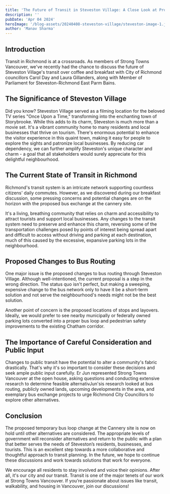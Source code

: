 ```yaml
---
title: 'The Future of Transit in Steveston Village: A Close Look at Proposed Bus Exchange Impacts'
description: ''
pubDate: 'Apr 04 2024'
heroImage: '/blog-assets/20240408-steveston-village/steveston-image-1.jpg'
author: 'Manav Sharma'
---
```


## Introduction

Transit in Richmond is at a crossroads. As members of Strong Towns Vancouver, we've recently had the chance to discuss the future of Steveston Village's transit over coffee and breakfast with City of Richmond councillors Carol Day and Laura Gillanders, along with Member of Parliament for Steveston-Richmond East Parm Bains.

## The Significance of Steveston Village

Did you know? Steveston Village served as a filming location for the beloved TV series "Once Upon a Time," transforming into the enchanting town of Storybrooke. While this adds to its charm, Steveston is much more than a movie set. It's a vibrant community home to many residents and local businesses that thrive on tourism. There's enormous potential to enhance the visitor experience in this quaint town, making it easy for people to explore the sights and patronize local businesses. By reducing car dependency, we can further amplify Steveston's unique character and charm - a goal that all stakeholders would surely appreciate for this delightful neighbourhood.

## The Current State of Transit in Richmond

Richmond's transit system is an intricate network supporting countless citizens' daily commutes. However, as we discovered during our breakfast discussion, some pressing concerns and potential changes are on the horizon with the proposed bus exchange at the cannery site.

It's a living, breathing community that relies on charm and accessibility to attract tourists and support local businesses. Any changes to the transit system need to preserve and enhance this charm, reversing some of the transportation challenges posed by points of interest being spread apart and difficult to access without driving and parking at each destination, much of this caused by the excessive, expansive parking lots in the neighbourhood.

## Proposed Changes to Bus Routing

One major issue is the proposed changes to bus routing through Steveston Village. Although well-intentioned, the current proposal is a step in the wrong direction. The status quo isn't perfect, but making a sweeping, expensive change to the bus network only to have it be a short-term solution and not serve the neighbourhood's needs might not be the best solution.

Another point of concern is the proposed locations of stops and layovers. Ideally, we would prefer to see nearby municipally or federally owned parking lots converted into a proper bus loop and pedestrian safety improvements to the existing Chatham corridor.

## The Importance of Careful Consideration and Public Input

Changes to public transit have the potential to alter a community's fabric drastically. That's why it's so important to consider these decisions and seek ample public input carefully. Er Jun represented Strong Towns Vancouver at the open house, asking questions and conducting extensive research to determine feasible alternativJun'sis research looked at bus routing, publicly owned lands, upcoming developments in the area, and exemplary bus exchange projects to urge Richmond City Councillors to explore other alternatives.

## Conclusion

The proposed temporary bus loop change at the Cannery site is now on hold until other alternatives are considered. The appropriate levels of government will reconsider alternatives and return to the public with a plan that better serves the needs of Steveston’s residents, businesses, and tourists. This is an excellent step towards a more collaborative and thoughtful approach to transit planning. In the future, we hope to continue these discussions and work towards solutions that work for everyone.

We encourage all residents to stay involved and voice their opinions. After all, it's our city and our transit. Transit is one of the major tenets of our work at Strong Towns Vancouver. If you’re passionate about issues like transit, walkability, and housing in Vancouver, join our discussions!
